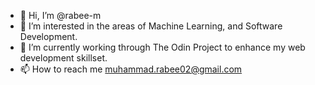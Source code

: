 - 👋 Hi, I’m @rabee-m
- 👀 I’m interested in the areas of Machine Learning, and Software Development.
- 🌱 I’m currently working through The Odin Project to enhance my web development skillset. 
- 📫 How to reach me muhammad.rabee02@gmail.com

<!---
rabee-m/rabee-m is a ✨ special ✨ repository because its `README.md` (this file) appears on your GitHub profile.
You can click the Preview link to take a look at your changes.
--->
